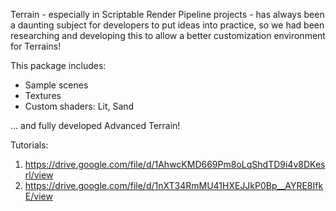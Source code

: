 Terrain - especially in Scriptable Render Pipeline projects - has always been a daunting subject for developers to put ideas into practice, so we had been researching and developing this to allow a better customization environment for Terrains!

This package includes:
- Sample scenes
- Textures
- Custom shaders: Lit, Sand

... and fully developed Advanced Terrain!

Tutorials:
1. https://drive.google.com/file/d/1AhwcKMD669Pm8oLqShdTD9i4v8DKesrl/view
2. https://drive.google.com/file/d/1nXT34RmMU41HXEJJkP0Bp__AYRE8IfkE/view

